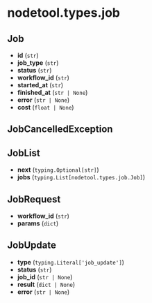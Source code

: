 # nodetool.types.job

## Job

- **id** (`str`)
- **job_type** (`str`)
- **status** (`str`)
- **workflow_id** (`str`)
- **started_at** (`str`)
- **finished_at** (`str | None`)
- **error** (`str | None`)
- **cost** (`float | None`)

## JobCancelledException

## JobList

- **next** (`typing.Optional[str]`)
- **jobs** (`typing.List[nodetool.types.job.Job]`)

## JobRequest

- **workflow_id** (`str`)
- **params** (`dict`)

## JobUpdate

- **type** (`typing.Literal['job_update']`)
- **status** (`str`)
- **job_id** (`str | None`)
- **result** (`dict | None`)
- **error** (`str | None`)

